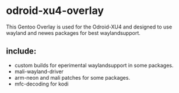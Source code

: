 # odroid-xu4-overlay

This Gentoo Overlay is used for the Odroid-XU4 and designed to use wayland and newes packages for best waylandsupport.

## include:

 - custom builds for eperimental waylandsupport in some packages.
 - mali-wayland-driver
 - arm-neon and mali patches for some packages.
 - mfc-decoding for kodi
